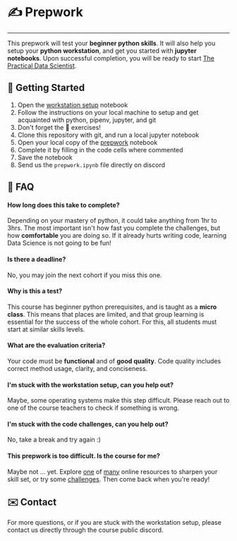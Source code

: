 # :writing_hand: Prepwork
---

This prepwork will test your **beginner python skills**. It will also help you setup your **python workstation**, and get you started with **jupyter notebooks**. Upon successful completion, you will be ready to start [The Practical Data Scientist](../README.md).

## :checkered_flag: Getting Started

1. Open the [workstation setup](workstation_setup.ipynb) notebook
2. Follow the instructions on your local machine to setup and get acquainted with python, pipenv, jupyter, and git
3. Don't forget the :muscle: exercises!
4. Clone this repository with git, and run a local jupyter notebook
5. Open your local copy of the  [prepwork](prepwork.ipynb) notebook
6. Complete it by filling in the code cells where commented
7. Save the notebook
8. Send us the `prepwork.ipynb` file directly on discord

## :thinking: FAQ

#### How long does this take to complete?

Depending on your mastery of python, it could take anything from 1hr to 3hrs. The most important isn't how fast you complete the challenges, but how **comfortable** you are doing so. If it already hurts writing code, learning Data Science is not going to be fun!

#### Is there a deadline?

No, you may join the next cohort if you miss this one.

#### Why is this a test?

This course has beginner python prerequisites, and is taught as a **micro class**. This means that places are limited, and that group learning is essential for the success of the whole cohort. For this, all students must start at similar skills levels. 

#### What are the evaluation criteria?

Your code must be **functional** and of **good quality**. Code quality includes correct method usage, clarity, and conciseness.

#### I'm stuck with the workstation setup, can you help out?

Maybe, some operating systems make this step difficult. Please reach out to one of the course teachers to check if something is wrong.

#### I'm stuck with the code challenges, can you help out?

No, take a break and try again :)

#### This prepwork is too difficult. Is the course for me?

Maybe not ... yet. Explore [one](https://www.codecademy.com/learn/learn-python-3) of [many](https://www.learnpython.org/) online resources to sharpen your skill set, or try some [challenges](https://www.hackerrank.com/domains/python). Then come back when you're ready!

## :envelope: Contact

For more questions, or if you are stuck with the workstation setup, please contact us directly through the course public discord.